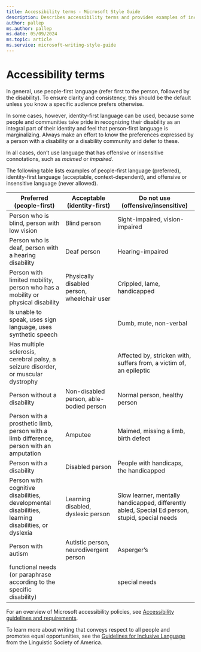 ```yaml
---
title: Accessibility terms - Microsoft Style Guide
description: Describes accessibility terms and provides examples of inclusive language to include in content and examples of sensitive language to exclude from content.
author: pallep
ms.author: pallep
ms.date: 05/09/2024
ms.topic: article
ms.service: microsoft-writing-style-guide
---
```


# Accessibility terms

In general, use people-first language (refer first to the person, followed by the disability). To ensure clarity and consistency, this should be the default unless you know a specific audience prefers otherwise. 

In some cases, however, identity-first language can be used, because some people and communities take pride in recognizing their disability as an integral part of their identity and feel that person-first language is marginalizing. Always make an effort to know the preferences expressed by a person with a disability or a disability community and defer to these.

In all cases, don’t use language that has offensive or insensitive connotations, such as *maimed* or *impaired*.

The following table lists examples of people-first language (preferred), identity-first language (acceptable, context-dependent), and offensive or insensitive language (never allowed).


   |   **Preferred (people-first)**                  |                                                                                           **Acceptable (identity-first)**                                                                                            |                                                                      **Do not use (offensive/insensitive)**                                                                      |
|----------------------------------------------|-----------------------------------------------------------------------------------------------------------------------------------------------------------------------------------------------------|-------------------------------------------------------------------------------------------------------------------------------------------------------|    
|              Person who is blind, person with low vision              |                                                                         Blind person                                                                          |                                                                 Sight-impaired, vision-impaired                                                                  |
|                 Person who is deaf, person with a hearing disability                 |                                                                      Deaf person                                                                       | Hearing-impaired |
|              Person with limited mobility, person who has a mobility or physical disability              |                                                                                   Physically disabled person, wheelchair user                          |                                                        Crippled, lame, handicapped                                                       |
|             Is unable to speak, uses sign language, uses synthetic speech              |                                                                                                                                                                                       |                         Dumb, mute, non-verbal                         |
|           Has multiple sclerosis, cerebral palsy, a seizure disorder, or muscular dystrophy           |                                                                                                                                                                                       |                                                                    Affected by, stricken with, suffers from, a victim of, an epileptic                                                                     |
|                Person without a disability                |                                                       Non-disabled person, able-bodied person                                                       |                                                         Normal person, healthy person                                                         |
|        Person with a prosthetic limb, person with a limb difference, person with an amputation        |                                        Amputee                                        |                                             Maimed, missing a limb, birth defect                                              |
|                  Person with a disability                  |                                           Disabled person                                           |                                                               People with handicaps, the handicapped                                                               |
|     Person with cognitive disabilities, developmental disabilities, learning disabilities, or dyslexia      |                                                                                    Learning disabled, dyslexic person                                                                                     |                                           Slow learner, mentally handicapped, differently abled, Special Ed person, stupid, special needs                                            |
|   Person with autism   |                                                                                               Autistic person, neurodivergent person                                                                                               |                                                                    Asperger’s                                                                    |
|   functional needs (or paraphrase according to the specific disability)  |                                                                                                                                                                                             |                                                                    special needs                                                                    |

For an overview of Microsoft accessibility policies, see [Accessibility guidelines and requirements](~/accessibility/accessibility-guidelines-requirements.md). 

To learn more about writing that conveys respect to all people and promotes equal opportunities, see the [Guidelines for Inclusive Language](https://www.linguisticsociety.org/content/guidelines-inclusive-language "Linguistic Society of America's guidelines for inclusive language") from the Linguistic Society of America.
